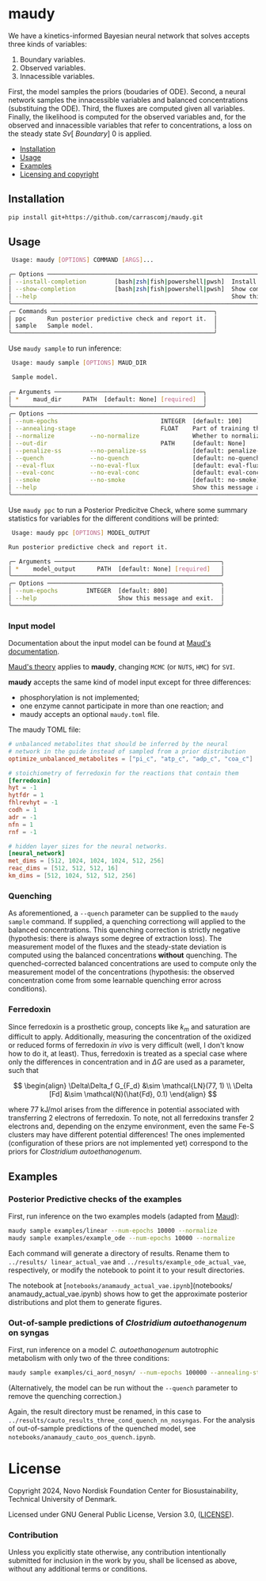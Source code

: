 # maudy

We have a kinetics-informed Bayesian neural network that solves accepts three kinds of variables:

1. Boundary variables.
2. Observed variables.
3. Innacessible variables.

First, the model samples the priors (boudaries of ODE).
Second, a neural network samples the innacessible variables and balanced concentrations (substituing the ODE). Third, the fluxes
are computed given all variables. Finally, the likelihood is computed for the
observed variables and, for the observed and innacessible variables that refer
to concentrations, a loss on the steady state $Sv[~Boundary] ~ 0$ is applied.

* [Installation](#installation)
* [Usage](#usage)
* [Examples](#examples)
* [Licensing and copyright](#license)
 
## Installation

```bash
pip install git+https://github.com/carrascomj/maudy.git
```

## Usage


```bash
 Usage: maudy [OPTIONS] COMMAND [ARGS]...

╭─ Options ────────────────────────────────────────────────────────────────────────────────────────────────────────────────────────────────────────────────────────╮
│ --install-completion        [bash|zsh|fish|powershell|pwsh]  Install completion for the specified shell. [default: None]                                         │
│ --show-completion           [bash|zsh|fish|powershell|pwsh]  Show completion for the specified shell, to copy it or customize the installation. [default: None]  │
│ --help                                                       Show this message and exit.                                                                         │
╰──────────────────────────────────────────────────────────────────────────────────────────────────────────────────────────────────────────────────────────────────╯
╭─ Commands ──────────────────────────────────────────────╮
│ ppc      Run posterior predictive check and report it.  │
│ sample   Sample model.                                  │
╰─────────────────────────────────────────────────────────╯
```

Use `maudy sample` to run inference:

```bash
 Usage: maudy sample [OPTIONS] MAUD_DIR

 Sample model.
        
╭─ Arguments ──────────────────────────────────────────╮
│ *    maud_dir      PATH  [default: None] [required]  │
╰──────────────────────────────────────────────────────╯
╭─ Options ──────────────────────────────────────────────────────────────────────────────────────────────────────────────╮
│ --num-epochs                             INTEGER  [default: 100]                                                       │
│ --annealing-stage                        FLOAT    Part of training that will be annealing the KL [default: 0.2]        │
│ --normalize          --no-normalize               Whether to normalize input and output of NN [default: no-normalize]  │
│ --out-dir                                PATH     [default: None]                                                      │
│ --penalize-ss        --no-penalize-ss             [default: penalize-ss]                                               │
│ --quench             --no-quench                  [default: no-quench]                                                 │
│ --eval-flux          --no-eval-flux               [default: eval-flux]                                                 │
│ --eval-conc          --no-eval-conc               [default: eval-conc]                                                 │
│ --smoke              --no-smoke                   [default: no-smoke]                                                  │
│ --help                                            Show this message and exit.                                          │
╰────────────────────────────────────────────────────────────────────────────────────────────────────────────────────────╯
```

Use `maudy ppc` to run a Posterior Predicitve Check, where some summary statistics for variables for the different conditions will be printed:

```bash
 Usage: maudy ppc [OPTIONS] MODEL_OUTPUT

Run posterior predictive check and report it.

╭─ Arguments ───────────────────────────────────────────────╮
│ *    model_output      PATH  [default: None] [required]   │
╰───────────────────────────────────────────────────────────╯
╭─ Options ─────────────────────────────────────────────────╮
│ --num-epochs        INTEGER  [default: 800]               │
│ --help                       Show this message and exit.  │
╰───────────────────────────────────────────────────────────╯
```

### Input model

Documentation about the input model can be found at [Maud's documentation](https://maud-metabolic-models.readthedocs.io/en/latest/inputting.html).

[Maud's theory](https://maud-metabolic-models.readthedocs.io/en/latest/theory.html) applies to **maudy**, changing `MCMC` (or `NUTS`, `HMC`) for `SVI`.

**maudy** accepts the same kind of model input except for three differences:

* phosphorylation is not implemented;
* one enzyme cannot participate in more than one reaction; and
* maudy accepts an optional `maudy.toml` file.

The maudy TOML file:

```toml
# unbalanced metabolites that should be inferred by the neural
# network in the guide instead of sampled from a prior distribution 
optimize_unbalanced_metabolites = ["pi_c", "atp_c", "adp_c", "coa_c"]

# stoichiometry of ferredoxin for the reactions that contain them
[ferredoxin]
hyt = -1
hytfdr = 1
fhlrevhyt = -1
codh = 1
adr = -1
nfn = 1
rnf = -1

# hidden layer sizes for the neural networks.
[neural_network]
met_dims = [512, 1024, 1024, 1024, 512, 256]
reac_dims = [512, 512, 512, 16]
km_dims = [512, 1024, 512, 512, 256]
```

### Quenching

As aforementioned, a `--quench` parameter can be supplied to the `maudy
sample` command. If supplied, a quenching correctiong will applied to the
balanced concentrations. This quenching correction is strictly negative
(hypothesis: there is always some degree of extraction loss). The measurement
model of the fluxes and the steady-state deviation is computed using the
balanced concentrations **without** quenching. The quenched-corrected
balanced concentrations are used to compute only the measurement model of the
concentrations (hypothesis: the observed concentration come from some learnable
quenching error across conditions).

### Ferredoxin

Since ferredoxin is a prosthetic group, concepts like $k_m$ and saturation are
difficult to apply. Additionally, measuring the concentration of the oxidized
or reduced forms of ferredoxin _in vivo_ is very difficult (well, I don't know
how to do it, at least). Thus, ferredoxin is treated as a special case where
only the differences in concentration and in $\Delta G$ are used as a parameter,
such that

$$
\begin{align}
\Delta\Delta_f G_{F_d} &\sim \mathcal{LN}(77, 1) \\
\Delta [Fd] &\sim \mathcal{N}(\hat{Fd}, 0.1)
\end{align}
$$

where 77 kJ/mol arises from the difference in potential associated with transferring
2 electrons of ferredoxin. To note, not all ferredoxins transfer 2 electrons and,
depending on the enzyme environment, even the same Fe-S clusters may have different
potential differences! The ones implemented (configuration of these priors are
not implemented yet) correspond to the priors for _Clostridium autoethanogenum_.

## Examples

### Posterior Predictive checks of the examples

First, run inference on the two examples models (adapted from [Maud](https://github.com/biosustain/Maud)):

```bash
maudy sample examples/linear --num-epochs 10000 --normalize
maudy sample examples/example_ode --num-epochs 10000 --normalize
```

Each command will generate a directory of results. Rename them to `../results/
linear_actual_vae` and `../results/example_ode_actual_vae`, respectively, or
modify the notebook to point it to your result directories.

The notebook at [`notebooks/anamaudy_actual_vae.ipynb`](notebooks/
anamaudy_actual_vae.ipynb) shows how to get the approximate posterior
distributions and plot them to generate figures.

### Out-of-sample predictions of _Clostridium autoethanogenum_ on syngas

First, run inference on a model _C. autoethanogenum_ autotrophic metabolism with only two of the three conditions:

```bash
maudy sample examples/ci_aord_nosyn/ --num-epochs 100000 --annealing-stage 0.2 --normalize --quench
```
(Alternatively, the model can be run without the `--quench` parameter to remove the quenching correction.)

Again, the result directory must be renamed, in this case to `../results/cauto_results_three_cond_quench_nn_nosyngas`.
For the analysis of out-of-sample predictions of the quenched model,
see `notebooks/anamaudy_cauto_oos_quench.ipynb`.

# License

Copyright 2024, Novo Nordisk Foundation Center for Biosustainability, Technical University of Denmark.

Licensed under GNU General Public License, Version 3.0, ([LICENSE](./LICENSE)).

### Contribution

Unless you explicitly state otherwise, any contribution intentionally submitted for inclusion in the work by you, shall be licensed as above, without any additional terms or conditions.
